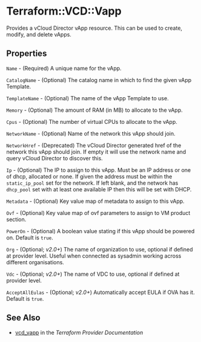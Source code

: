 # Terraform::VCD::Vapp

Provides a vCloud Director vApp resource. This can be used to create,
modify, and delete vApps.

## Properties

`Name` - (Required) A unique name for the vApp.

`CatalogName` - (Optional) The catalog name in which to find the given vApp Template.

`TemplateName` - (Optional) The name of the vApp Template to use.

`Memory` - (Optional) The amount of RAM (in MB) to allocate to the vApp.

`Cpus` - (Optional) The number of virtual CPUs to allocate to the vApp.

`NetworkName` - (Optional) Name of the network this vApp should join.

`NetworkHref` - (Deprecated) The vCloud Director generated href of the network this vApp
should join. If empty it will use the network name and query vCloud Director to discover
this.

`Ip` - (Optional) The IP to assign to this vApp. Must be an IP address or
one of dhcp, allocated or none. If given the address must be within the
`static_ip_pool` set for the network. If left blank, and the network has
`dhcp_pool` set with at least one available IP then this will be set with
DHCP.

`Metadata` - (Optional) Key value map of metadata to assign to this vApp.

`Ovf` - (Optional) Key value map of ovf parameters to assign to VM product section.

`PowerOn` - (Optional) A boolean value stating if this vApp should be powered on. Default is `true`.

`Org` - (Optional; *v2.0+*) The name of organization to use, optional if defined at provider level. Useful when connected as sysadmin working across different organisations.

`Vdc` - (Optional; *v2.0+*) The name of VDC to use, optional if defined at provider level.

`AcceptAllEulas` - (Optional; *v2.0+*) Automatically accept EULA if OVA has it. Default is `true`.


## See Also

* [vcd_vapp](https://www.terraform.io/docs/providers/vcd/r/vapp.html) in the _Terraform Provider Documentation_